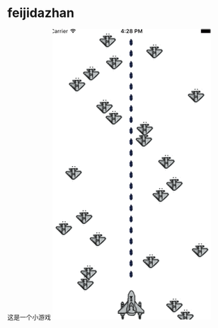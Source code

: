 # feijidazhan
这是一个小游戏
![image](https://raw.githubusercontent.com/zhangsuo/feijidazhan/master/screenshots/feiji.png)
